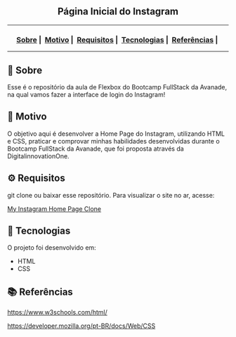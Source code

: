 <h2 align="center">Página Inicial do Instagram</h2>

___




<h3 align="center">
  <a href="#about">Sobre</a>&nbsp;|&nbsp;
  <a href="#reason">Motivo</a>&nbsp;|&nbsp;
  <a href="#requirements">Requisitos</a>&nbsp;|&nbsp;
  <a href="#technologies">Tecnologias</a>&nbsp;|&nbsp;
	<a href="#references">Referências</a>&nbsp;|&nbsp;
</h3>

___


<h2 id="about">🔎 Sobre</h2>

Esse é o repositório da aula de Flexbox do Bootcamp FullStack da Avanade, na qual vamos fazer a interface de login do Instagram! 

<h2 id="reason">🎯 Motivo</h2>

O objetivo aqui é desenvolver a Home Page do Instagram, utilizando HTML e CSS, praticar e comprovar minhas habilidades desenvolvidas durante o Bootcamp FullStack da Avanade, que foi proposta através da DigitalinnovationOne.

<h2 id="requirements">⚙ Requisitos</h2>

git clone ou baixar esse repositório.
Para visualizar o site no ar, acesse:

<a href="https://ruandias.github.io/recriandoHomePageInstagram/">My Instagram Home Page Clone</a>

<h2 id="technologies">🚀 Tecnologias</h2>

O projeto foi desenvolvido em:

- HTML
- CSS


<h2 id="references">📚 Referências</h2>

https://www.w3schools.com/html/

https://developer.mozilla.org/pt-BR/docs/Web/CSS

